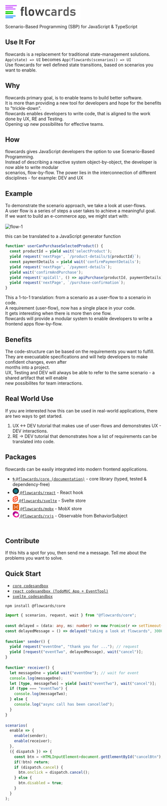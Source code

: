 ![flowcards](https://github.com/ThomasDeutsch/flowcards/blob/master/docs/img/banner-flowcards-2.png)

Scenario-Based Programming (SBP) for JavaScript & TypeScript 

## Use It For
flowcards is a replacement for traditional state-management solutions.<br/>
```App(state) => UI``` becomes ```App(flowcards(scenarios)) => UI```<br/>
Use flowcards for well defined state transitions, based on scenarios you want to enable.<br/>

## Why
flowcards primary goal, is to enable teams to build better software.<br/>
It is more than providing a new tool for developers and hope for the benefits to "trickle-down".<br/>
flowcards enables developers to write code, that is aligned to the work done by UX, RE and Testing.<br/>
Opening up new possibilites for effective teams.<br/>

## How
flowcards gives JavaScript developers the option to use Scenario-Based Programming.<br/>
Instead of describing a reactive system object-by-object, the developer is now able to write modular<br/>
scenarios, flow-by-flow. The power lies in the interconnection of different disciplines - for example: DEV and UX<br/>

## Example
To demonstrate the scenario approach, we take a look at user-flows.<br/>
A user flow is a series of steps a user takes to achieve a meaningful goal.<br/>
If we want to build an e-commerce app, we might start with:<br/>
<br/>
![flow-1](https://github.com/ThomasDeutsch/flowcards/blob/master/docs/img/purchase-flow-1.png)

this can be translated to a JavaScript generator function
```js
function* userCanPurchaseSelectedProduct() {
  const productId = yield wait('selectProduct');
  yield request('nextPage', `/product-details/${productId}`);
  const paymentDetails = yield wait('confirmPaymentDetails');
  yield request('nextPage', `/payment-details`);
  yield wait('confirmAndPurchase');
  yield request('apiCall', () => apiPurchase(productId, paymentDetails))
  yield request('nextPage', `/purchase-confirmation`);
}
```
This a 1-to-1 translation: from a scenario as a user-flow to a scenario in code.<br/>
A requirement (user-flow), now has a single place in your code.<br/>
It gets interesting when there is more then one flow.<br/>
flowcards will provide a modular system to enable developers to write a frontend apps flow-by-flow.<br/>

## Benefits
The code-structure can be based on the requirements you want to fulfill.<br/>
They are execuatable specifications and will help developers to make confident changes, even after<br/>
months into a project.<br/> 
UX, Testing and DEV will always be able to refer to the same scenario - a shared artifact that will enable<br/>
new possibilites for team interactions.

## Real World Use
If you are interested how this can be used in real-world applications, there are two ways to get started.<br/>
1. UX <-> DEV tutorial that makes use of user-flows and demonstrates UX - DEV interactions.<br/>
2. RE  -> DEV tutorial that demonstrates how a list of requirements can be translated into code.<br/>


## Packages
flowcards can be easily integrated into modern frontend applications.

- [🌀 `@flowcards/core (documentation)`](https://github.com/ThomasDeutsch/flowcards/tree/master/packages/core) - core library (typed, tested & dependency-free)
- [![-](https://github.com/ThomasDeutsch/flowcards/blob/master/docs/img/icon-react.png) `@flowcards/react`](https://github.com/ThomasDeutsch/flowcards/tree/master/packages/react) - React hook
- [![-](https://github.com/ThomasDeutsch/flowcards/blob/master/docs/img/icon-svelte.png) `@flowcards/svelte`](https://github.com/ThomasDeutsch/flowcards/tree/master/packages/svelte) - Svelte store
- [![-](https://github.com/ThomasDeutsch/flowcards/blob/master/docs/img/icon-mobx.png) `@flowcards/mobx`](https://github.com/ThomasDeutsch/flowcards/tree/master/packages/mobx) - MobX store
- [![-](https://github.com/ThomasDeutsch/flowcards/blob/master/docs/img/icon-rxjs.png) `@flowcards/rxjs`](https://github.com/ThomasDeutsch/flowcards/tree/master/packages/rxjs) - Observable from BehaviorSubject
<br/>

## Contribute
If this hits a spot for you, then send me a message. Tell me about the problems you want to solve.<br/>


## Quick Start 
- [`core codesandbox`](https://codesandbox.io/s/hello-flowcards-dk9yl?file=/src/index.ts)
- [`react codesandbox (TodoMVC App + EventTool)`](https://codesandbox.io/s/flowcardsreact-playground-knebp)
- [`svelte codesandbox`](https://codesandbox.io/s/flowcards-hello-svelte-sscxp?file=/App.svelte)
```
npm install @flowcards/core
```

```ts
import { scenarios, request, wait } from "@flowcards/core";

const delayed = (data: any, ms: number) => new Promise(r => setTimeout(() => r(data), ms));
const delayedMessage = () => delayed("taking a look at flowcards", 3000);

function* sender() {
  yield request("eventOne", "thank you for ..."); // request
  yield [request("eventTwo", delayedMessage), wait("cancel")];
}

function* receiver() {
  let messageOne = yield wait("eventOne"); // wait for event
  console.log(messageOne);
  let [type, messageTwo] = yield [wait("eventTwo"), wait("cancel")];
  if (type === "eventTwo") {
    console.log(messageTwo);
  } else {
    console.log("async call has been cancelled");
  }
}

scenarios(
  enable => {
    enable(sender);
    enable(receiver);
  },
  ({ dispatch }) => {
    const btn = <HTMLInputElement>document.getElementById("cancelBtn");
    if(!btn) return;
    if (dispatch.cancel) {
      btn.onclick = dispatch.cancel();
    } else {
      btn.disabled = true;
    }
  }
);
```


